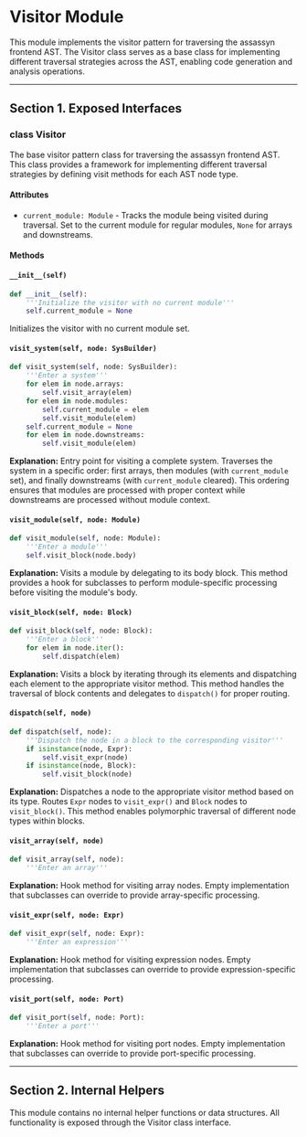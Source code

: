 # Visitor Module

This module implements the visitor pattern for traversing the assassyn frontend AST. The Visitor class serves as a base class for implementing different traversal strategies across the AST, enabling code generation and analysis operations.

---

## Section 1. Exposed Interfaces

### class Visitor

The base visitor pattern class for traversing the assassyn frontend AST. This class provides a framework for implementing different traversal strategies by defining visit methods for each AST node type.

#### Attributes

- `current_module: Module` - Tracks the module being visited during traversal. Set to the current module for regular modules, `None` for arrays and downstreams.

#### Methods

#### `__init__(self)`

```python
def __init__(self):
    '''Initialize the visitor with no current module'''
    self.current_module = None
```

Initializes the visitor with no current module set.

#### `visit_system(self, node: SysBuilder)`

```python
def visit_system(self, node: SysBuilder):
    '''Enter a system'''
    for elem in node.arrays:
        self.visit_array(elem)
    for elem in node.modules:
        self.current_module = elem
        self.visit_module(elem)
    self.current_module = None
    for elem in node.downstreams:
        self.visit_module(elem)
```

**Explanation:** Entry point for visiting a complete system. Traverses the system in a specific order: first arrays, then modules (with `current_module` set), and finally downstreams (with `current_module` cleared). This ordering ensures that modules are processed with proper context while downstreams are processed without module context.

#### `visit_module(self, node: Module)`

```python
def visit_module(self, node: Module):
    '''Enter a module'''
    self.visit_block(node.body)
```

**Explanation:** Visits a module by delegating to its body block. This method provides a hook for subclasses to perform module-specific processing before visiting the module's body.

#### `visit_block(self, node: Block)`

```python
def visit_block(self, node: Block):
    '''Enter a block'''
    for elem in node.iter():
        self.dispatch(elem)
```

**Explanation:** Visits a block by iterating through its elements and dispatching each element to the appropriate visitor method. This method handles the traversal of block contents and delegates to `dispatch()` for proper routing.

#### `dispatch(self, node)`

```python
def dispatch(self, node):
    '''Dispatch the node in a block to the corresponding visitor'''
    if isinstance(node, Expr):
        self.visit_expr(node)
    if isinstance(node, Block):
        self.visit_block(node)
```

**Explanation:** Dispatches a node to the appropriate visitor method based on its type. Routes `Expr` nodes to `visit_expr()` and `Block` nodes to `visit_block()`. This method enables polymorphic traversal of different node types within blocks.

#### `visit_array(self, node)`

```python
def visit_array(self, node):
    '''Enter an array'''
```

**Explanation:** Hook method for visiting array nodes. Empty implementation that subclasses can override to provide array-specific processing.

#### `visit_expr(self, node: Expr)`

```python
def visit_expr(self, node: Expr):
    '''Enter an expression'''
```

**Explanation:** Hook method for visiting expression nodes. Empty implementation that subclasses can override to provide expression-specific processing.

#### `visit_port(self, node: Port)`

```python
def visit_port(self, node: Port):
    '''Enter a port'''
```

**Explanation:** Hook method for visiting port nodes. Empty implementation that subclasses can override to provide port-specific processing.

---

## Section 2. Internal Helpers

This module contains no internal helper functions or data structures. All functionality is exposed through the Visitor class interface.
